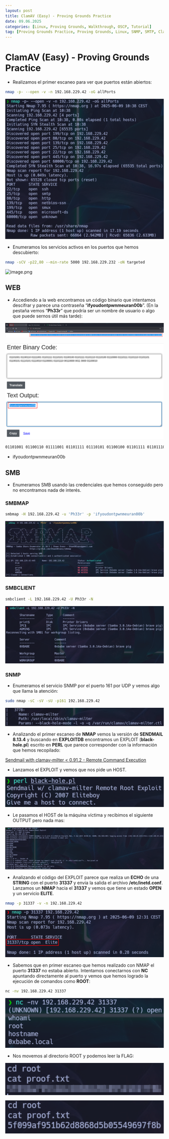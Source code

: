 ```yaml
---
layout: post
title: ClamAV (Easy) - Proving Grounds Practice
date: 09.06.2025
categories: [Linux, Proving Grounds, Walkthrough, OSCP, Tutorial]
tag: [Proving Grounds Practice, Proving Grounds, Linux, SNMP, SMTP, ClamAV, PERL, black-hole.pl, Easy]
---
```


# ClamAV (Easy) - Proving Grounds Practice

- Realizamos el primer escaneo para ver que puertos están abiertos:

```bash
nmap -p- --open -v -n 192.168.229.42 -oG allPorts
```

![image.png](/assets/img/post-img/clamAV/image.png)

- Enumeramos los servicios activos en los puertos que hemos descubierto:

```bash
nmap -sCV -p22,80 --min-rate 5000 192.168.229.232 -oN targeted
```

![image.png](/assets/img/post-img/clamAV/image%201.png)

## WEB

- Accediendo a la web encontramos un código binario que intentamos descifrar y parece una contraseña  “**ifyoudontpwnmeuran00b**”. (En la pestaña vemos “**Ph33r**” que podría ser un nombre de usuario o algo que puede sernos útil más tarde):

![image.png](/assets/img/post-img/clamAV/image%202.png)

![image.png](/assets/img/post-img/clamAV/image%203.png)

```bash
01101001 01100110 01111001 01101111 01110101 01100100 01101111 01101110 01110100 01110000 01110111 01101110 01101101 01100101 01110101 01110010 01100001 01101110 00110000 0011 0000 01100010 
```

- ifyoudontpwnmeuran00b

## SMB

- Enumeramos SMB usando las credenciales que hemos conseguido pero no encontramos nada de interés.

### SMBMAP

```bash
smbmap -H 192.168.229.42 -u 'Ph33r' -p 'ifyoudontpwnmeuran00b'
```

![image.png](/assets/img/post-img/clamAV/image%204.png)

### SMBCLIENT

```bash
smbclient -L 192.168.229.42 -U Ph33r -N
```

![image.png](/assets/img/post-img/clamAV/image%205.png)

### SNMP

- Enumeramos el servicio SNMP por el puerto 161 por UDP y vemos algo que llama la atención:

```bash
sudo nmap -sC -sV -sU -p161 192.168.229.42
```

![image.png](/assets/img/post-img/clamAV/image%206.png)

- Analizando el primer escaneo de **NMAP** vemos la versión de **SENDMAIL 8.13.4** y buscando en **EXPLOITDB** encontramos un EXPLOIT (**black-hole.pl**) escrito en **PERL** que parece corresponder con la información que hemos recopilado:

[Sendmail with clamav-milter < 0.91.2 - Remote Command Execution](https://www.exploit-db.com/exploits/4761)

- Lanzamos el EXPLOIT y vemos que nos pide un HOST.

![image.png](/assets/img/post-img/clamAV/image%207.png)

- Le pasamos el HOST de la máquina víctima y recibimos el siguiente OUTPUT pero nada mas:

![image.png](/assets/img/post-img/clamAV/image%208.png)

- Analizando el código del EXPLOIT parece que realiza un **ECHO** de una **STRING** con el puerto **31337** y envia la salida el archivo **/etc/inetd.conf**. Lanzamos un **NMAP** hacia el **31337** y vemos que tiene un estado **OPEN** y un servicio **ELITE**.

```bash
nmap -p 31337 -v -n 192.168.229.42
```

![image.png](/assets/img/post-img/clamAV/image%209.png)

- Sabemos que en primer escaneo que hemos realizado con NMAP el puerto **31337** no estaba abierto. Intentamos conectarnos con **NC** apuntando directamente al puerto y vemos que hemos logrado la ejecución de comandos como **ROOT**:

```bash
nc -nv 192.168.229.42 31337
```

![image.png](/assets/img/post-img/clamAV/image%2010.png)

- Nos movemos al directorio ROOT y podemos leer la FLAG:

![image.png](/assets/img/post-img/clamAV/image%2011.png)

![image.png](/assets/img/post-img/clamAV/image%2012.png)
